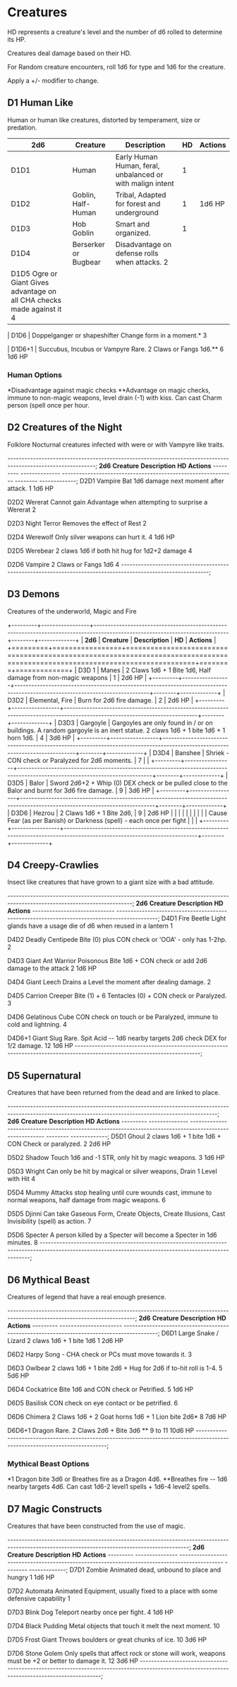 # Creatures

HD represents a creature\'s level and the number of d6 rolled to determine its HP.

Creatures deal damage based on their HD.

For Random creature encounters, roll 1d6 for type and 1d6 for the creature.

Apply a +/- modifier to change.

## D1 Human Like

Human or human like creatures, distorted by temperament, size or predation.

| **2d6** | **Creature** | **Description** | **HD** | **Actions** |
| - | - | - | - | - |
| D1D1 | Human | Early Human Human, feral, unbalanced or with malign intent | 1 |
| D1D2 | Goblin, Half-Human  | Tribal, Adapted for forest and underground | 1 |1d6 HP
| D1D3 | Hob Goblin | Smart and organized. | 1
| D1D4  | Berserker or Bugbear |Disadvantage on defense rolls when attacks.       2
|  D1D5      Ogre or Giant                  Gives advantage on all CHA checks made against it 4

|  D1D6      | Doppelganger or shapeshifter   Change form in a moment.*                         3
  
|  D1D6+1     | Succubus, Incubus or Vampyre   Rare. 2 Claws or Fangs 1d6.**                     6        1d6 HP
  
### Human Options

   *Disadvantage against magic checks
   **Advantage on magic checks, immune to non-magic weapons, level drain (-1) with kiss. Can cast Charm person (spell once per hour.

## D2 Creatures of the Night

Folklore Nocturnal creatures infected with were or with Vampyre like traits.

  -------------------------------------------------------------------------------------------------------------;
  **2d6**   **Creature**   **Description**                                               **HD**   **Actions**
  --------- -------------- ------------------------------------------------------------- -------- -------------;
  D2D1      Vampire Bat    1d6 damage next moment after attack.                          1        1d6 HP

  D2D2      Wererat        Cannot gain Advantage when attempting to surprise a Wererat   2

  D2D3      Night Terror   Removes the effect of Rest                                    2

  D2D4      Werewolf       Only silver weapons can hurt it.                              4        1d6 HP

  D2D5      Werebear       2 claws 1d6 if both hit hug for 1d2+2 damage                  4
  
  D2D6      Vampire        2 Claws or Fangs 1d6                                          4
  -------------------------------------------------------------------------------------------------------------;

## D3 Demons

Creatures of the underworld, Magic and Fire

+---------+-----------------+-----------------------------------------------------------------------------------------------------------------------------+--------+-------------+
| **2d6** | **Creature**    | **Description**                                                                                                             | **HD** | **Actions** |
+=========+=================+=============================================================================================================================+========+=============+
| D3D 1   | Manes           | 2 Claws 1d6 + 1 Bite 1d6, Half damage from non-magic weapons                                                                | 1      | 2d6 HP      |
+---------+-----------------+-----------------------------------------------------------------------------------------------------------------------------+--------+-------------+
| D3D2    | Elemental, Fire | Burn for 2d6 fire damage.                                                                                                   | 2      | 2d6 HP      |
+---------+-----------------+-----------------------------------------------------------------------------------------------------------------------------+--------+-------------+
| D3D3    | Gargoyle        | Gargoyles are only found in / or on buildings. A random gargoyle is an inert statue. 2 claws 1d6 + 1 bite 1d6 + 1 horn 1d6. | 4      | 3d6 HP      |
+---------+-----------------+-----------------------------------------------------------------------------------------------------------------------------+--------+-------------+
| D3D4    | Banshee         | Shriek - CON check or Paralyzed for 2d6 moments.                                                                            | 7      |             |
+---------+-----------------+-----------------------------------------------------------------------------------------------------------------------------+--------+-------------+
| D3D5    | Balor           | Sword 2d6+2 + Whip (0) DEX check or be pulled close to the Balor and burnt for 3d6 fire damage.                             | 9      | 3d6 HP      |
+---------+-----------------+-----------------------------------------------------------------------------------------------------------------------------+--------+-------------+
| D3D6    | Hezrou          | 2 Claws 1d6 + 1 Bite 2d6,                                                                                                   | 9      | 2d6 HP      |
|         |                 |                                                                                                                             |        |             |
|         |                 | Cause Fear (as per Banish) or Darkness (spell) - each once per fight                                                        |        |             |
+---------+-----------------+-----------------------------------------------------------------------------------------------------------------------------+--------+-------------+

## D4 Creepy-Crawlies

Insect like creatures that have grown to a giant size with a bad attitude.

  --------------------------------------------------------------------------------------------------------------------------;
  **2d6**   **Creature**        **Description**                                                       **HD**   **Actions**
  ----------------------------- --------------------------------------------------------------------------------------------;
  D4D1      Fire Beetle         Light glands have a usage die of d6 when reused in a lantern          1

  D4D2      Deadly Centipede    Bite (0) plus CON check or 'OOA' - only has 1-2hp.                    2

  D4D3      Giant Ant Warrior   Poisonous Bite 1d6 + CON check or add 2d6 damage to the attack        2        1d6 HP

  D4D4      Giant Leech         Drains a Level the moment after dealing damage.                       2

  D4D5      Carrion Creeper     Bite (1) + 6 Tentacles (0) + CON check or Paralyzed.                  3

  D4D6      Gelatinous Cube     CON check on touch or be Paralyzed, immune to cold and lightning.     4

  D4D6+1    Giant Slug          Rare. Spit Acid -- 1d6 nearby targets 2d6 check DEX for 1/2 damage.   12       1d6 HP
  --------------------------------------------------------------------------------------------------------------------------;

## D5 Supernatural

Creatures that have been returned from the dead and are linked to place.

  --------------------------------------------------------------------------------------------------------------------------------------------------------;
  **2d6**   **Creature**   **Description**                                                                                          **HD**   **Actions**
  --------- -------------- -------------------------------------------------------------------------------------------------------- -------- -------------;
  D5D1      Ghoul          2 claws 1d6 + 1 bite 1d6 + CON Check or paralyzed.                                                       2        2d6 HP

  D5D2      Shadow         Touch 1d6 and -1 STR, only hit by magic weapons.                                                         3        1d6 HP

  D5D3      Wright         Can only be hit by magical or silver weapons, Drain 1 Level with Hit                                     4

  D5D4      Mummy          Attacks stop healing until cure wounds cast, immune to normal weapons, half damage from magic weapons.   6

  D5D5      Djinni         Can take Gaseous Form, Create Objects, Create Illusions, Cast Invisibility (spell) as action.            7
 
  D5D6      Specter        A person killed by a Specter will become a Specter in 1d6 minutes.                                       8
  --------------------------------------------------------------------------------------------------------------------------------------------------------;

## D6 Mythical Beast

Creatures of legend that have a real enough presence.

  ---------------------------------------------------------------------------------------------------------------------------;
  **2d6**   **Creature**           **Description**                                                     **HD**    **Actions**
  --------- ---------------------- ------------------------------------------------------------------------------------------;
  D6D1      Large Snake / Lizard   2 claws 1d6 + 1 bite 1d6                                                1         2d6 HP

  D6D2      Harpy                  Song - CHA check or PCs must move towards it.                           3

  D6D3      Owlbear                2 claws 1d6 + 1 bite 2d6 + Hug for 2d6 if to-hit roll is 1-4.           5         5d6 HP

  D6D4      Cockatrice             Bite 1d6 and CON check or Petrified.                                    5         1d6 HP

  D6D5      Basilisk               CON check on eye contact or be petrified.                               6

  D6D6      Chimera                2 Claws 1d6 + 2 Goat horns 1d6 + 1 Lion bite 2d6*                         8         7d6 HP
  
  D6D6+1    Dragon                 Rare. 2 Claws 2d6 + Bite 3d6 **                                         9 to 11   10d6 HP
  ----------------------------------------------------------------------------------------------------------------------------;

### Mythical Beast Options

*1 Dragon bite 3d6 or Breathes fire as a Dragon 4d6.
**Breathes fire -- 1d6 nearby targets 4d6. Can cast 1d6-2 level1 spells + 1d6-4 level2 spells. 

## D7 Magic Constructs

Creatures that have been constructed from the use of magic.

  ----------------------------------------------------------------------------------------------------------------------------------------------;
  **2d6**   **Creature**    **Description**                                                                               **HD**   **Actions**
  --------- --------------- --------------------------------------------------------------------------------------------- -------- -------------;
  D7D1      Zombie          Animated dead, unbound to place and hungry                                                    1        1d6 HP

  D7D2      Automata        Animated Equipment, usually fixed to a place with some defensive capability                   1

  D7D3      Blink Dog       Teleport nearby once per fight.                                                               4        1d6 HP

  D7D4      Black Pudding   Metal objects that touch it melt the next moment.                                             10

  D7D5      Frost Giant     Throws boulders or great chunks of ice.                                                       10       3d6 HP
  
  D7D6      Stone Golem     Only spells that affect rock or stone will work, weapons must be +2 or better to damage it.   12       3d6 HP
  ----------------------------------------------------------------------------------------------------------------------------------------------;
